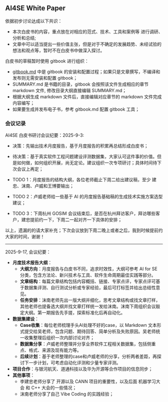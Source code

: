 ## AI4SE White Paper

依据初步讨论达成以下共识：
- 本次白皮书的内容，重点放在对相应的范式、技术、工具和案例等 进行调研、分析和总结; 
- 文章中可以适当提出一些价值主张，但是对于不确定的发展趋势、未经试验的想法和观点等，暂时不在白皮书中做深入探讨。

白皮书的草稿暂时使用 gitbook 进行组织：
- [gitbook.md](gitbook.md) 中是 gitbook 的安装和配置过程；如果只是文章撰写，不编译和发布则无需安装和配置 gitbook；
- SUMMARY.md 是书籍的目录，gitbook 会按照该文件生成相应的章节 markdown 文件, 修改目录大纲直接编辑 SUMMARY.md；
- 根据大纲生成 markdown 文件后，直接编辑对应章节的 markdown 文件完成内容编写；
- 如果要生成并发布电子书，参考 gitbook.md 配置 gitbook 工具；


### 会议记录

AI4SE 白皮书研讨会议纪要：2025-9-3:
- 决策：先输出技术月度报告，基于月度报告的积累再总结形成白皮书；
- 待决策：基于真实软件工程问题建设评测数据集，大家认可这件事的价值。但是如何做，如何组织开展，尚无定论。建议组织一次专项研讨；具体时间待下次会议上再定；

- TODO 1：月度报告的结构大纲，各位老师截止下周二给出建议稿，至少 建忠、沫南、卢威和王博要输出；
- TODO 2：卢威老师给一些基于 AI 的月度报告基础稿的生成技术实施方案选型建议；
- TODO 3：下周杭州 GOSIM 会议结束后，是否在杭州拜访客户，拜访哪些客户，建忠提前约一下，下周二一起对齐一下具体的安排；

以上，遗漏的的请大家补充；下次会议放到下周二晚上或者之后，我到时候提前约大家的时间，谢谢！


---

2025-9-17, 会议纪要：
- **月度技术报告大纲**：
  - **大纲方向**：月度报告与白皮书不同，追求时效性，大纲可参考 AI for SE 分类，包含方法论、新兴技术与工具、软件生命周期最佳实践等部分。
  - **文章结构**：每篇文章结构包括内容概括、链接、专家点评，专家点评可基于数据集评测、自行测试分析或专家经验，最后可打标签并给出总结性意见。
  - **任务安排**：沫南老师先出一版大纲并细化，思考文章结构或找文章打样，其他老师也提备选大纲并找文章打样统一发给沫南。沫南下周组织会议敲定大纲。第一期报告先手搓，探索标准化后再自动化。
- **数据集建设**：
  - **Case收集**：每位老师梳理手头AI处理不好的case，以 Markdown 文本形式提交给吴老师，包含问题、期待回答、简单分析及失败原因。吴老师统一收集整理后组织一次内部讨论对齐；
  - **数据集分享**：卢威老师整理并分享业界软件工程相关数据集，包括侧重点、格式、来源及现有能力等。
  - **后续计划**：基于老师整理的case和卢威老师的分享，分析两者差距，再探讨下一步计划，可考虑自动化评测和少量专家评测。
- **项目合作**：与银河航天、道通科技以及华为开源等合作项目的信息同步；
- **其他事项**：
  - 李建忠老师分享了 开源以及 CANN 项目的重要性，以及后面 机器学习大会 和 C++ 大会的一些情况；
  - 沫南老师分享了自己 Vibe Coding 的实践经验；

